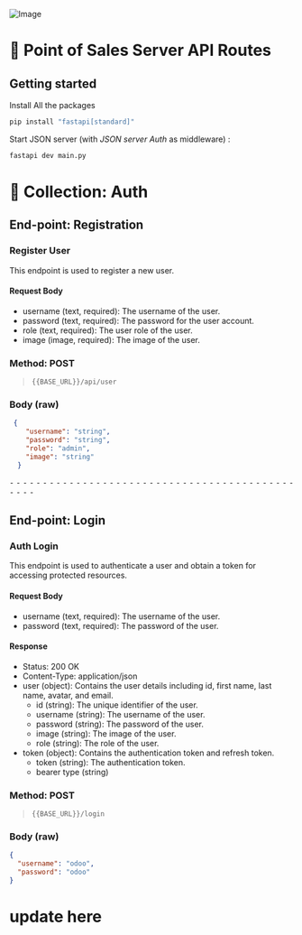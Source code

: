![Image](https://github.com/user-attachments/assets/795630db-6322-40d1-a2ad-91bd61a0ecfc)
# 🔐 Point of Sales Server API Routes

## Getting started

Install All the packages

```bash or cmd
pip install "fastapi[standard]"
```

Start JSON server (with _JSON server Auth_ as middleware) :

```bash
fastapi dev main.py
```

# 📁 Collection: Auth

## End-point: Registration

### Register User

This endpoint is used to register a new user.

#### Request Body

- username (text, required): The username of the user.
- password (text, required): The password for the user account.
- role (text, required): The user role  of the user.
- image (image, required): The image of the user.

### Method: POST

> ```
> {{BASE_URL}}/api/user
> ```

### Body (**raw**)

```json
 {
    "username": "string",
    "password": "string",
    "role": "admin",
    "image": "string"
  }
```

⁃ ⁃ ⁃ ⁃ ⁃ ⁃ ⁃ ⁃ ⁃ ⁃ ⁃ ⁃ ⁃ ⁃ ⁃ ⁃ ⁃ ⁃ ⁃ ⁃ ⁃ ⁃ ⁃ ⁃ ⁃ ⁃ ⁃ ⁃ ⁃ ⁃ ⁃ ⁃ ⁃ ⁃ ⁃ ⁃ ⁃ ⁃ ⁃ ⁃ ⁃ ⁃ ⁃ ⁃ ⁃ ⁃ ⁃

## End-point: Login

### Auth Login

This endpoint is used to authenticate a user and obtain a token for accessing protected resources.

#### Request Body

- username (text, required): The username of the user.
- password (text, required): The password of the user.

#### Response

- Status: 200 OK
- Content-Type: application/json
- user (object): Contains the user details including id, first name, last name, avatar, and email.
  - id (string): The unique identifier of the user.
  - username (string): The  username of the user.
  - password (string): The password of the user.
  - image (string): The image of the user.
  - role (string): The role of the user.
- token (object): Contains the authentication token and refresh token.
  - token (string): The authentication token.
  - bearer type (string)

### Method: POST

> ```
> {{BASE_URL}}/login
> ```

### Body (**raw**)

```json
{
  "username": "odoo",
  "password": "odoo"
}
```


# update here

